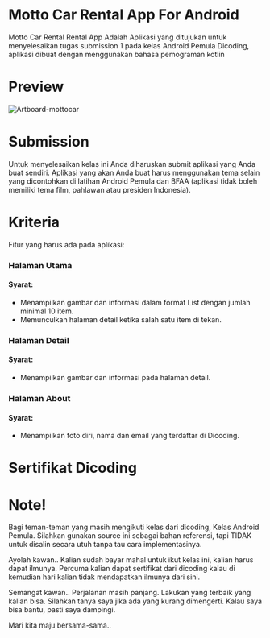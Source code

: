 # Motto Car Rental App For Android
Motto Car Rental Rental App
Adalah Aplikasi yang ditujukan untuk menyelesaikan tugas submission 1 pada kelas Android Pemula Dicoding, aplikasi dibuat dengan menggunakan bahasa pemograman kotlin

# Preview
![Artboard-mottocar](https://user-images.githubusercontent.com/50509675/83852983-ce596f00-a73e-11ea-8f7c-7a6226f947b3.png)

# Submission
Untuk menyelesaikan kelas ini Anda diharuskan submit aplikasi yang Anda buat sendiri. Aplikasi yang akan Anda buat harus menggunakan tema selain yang dicontohkan di latihan Android Pemula dan BFAA (aplikasi tidak boleh memiliki tema film, pahlawan atau presiden Indonesia).

# Kriteria
Fitur yang harus ada pada aplikasi:

### Halaman Utama
#### Syarat:
* Menampilkan gambar dan informasi dalam format List dengan jumlah minimal 10 item.
* Memunculkan halaman detail ketika salah satu item di tekan.

### Halaman Detail
#### Syarat:
* Menampilkan gambar dan informasi pada halaman detail.

### Halaman About
#### Syarat:
* Menampilkan foto diri, nama dan email yang terdaftar di Dicoding.

# Sertifikat Dicoding


# Note! 
Bagi teman-teman yang masih mengikuti kelas dari dicoding, Kelas Android Pemula. Silahkan gunakan source ini sebagai bahan referensi, tapi TIDAK untuk disalin secara utuh tanpa tau cara implementasinya.

Ayolah kawan.. Kalian sudah bayar mahal untuk ikut kelas ini, kalian harus dapat ilmunya. Percuma kalian dapat sertifikat dari dicoding kalau di kemudian hari kalian tidak mendapatkan ilmunya dari sini.

Semangat kawan.. Perjalanan masih panjang. Lakukan yang terbaik yang kalian bisa. Silahkan tanya saya jika ada yang kurang dimengerti. Kalau saya bisa bantu, pasti saya dampingi.

Mari kita maju bersama-sama..


